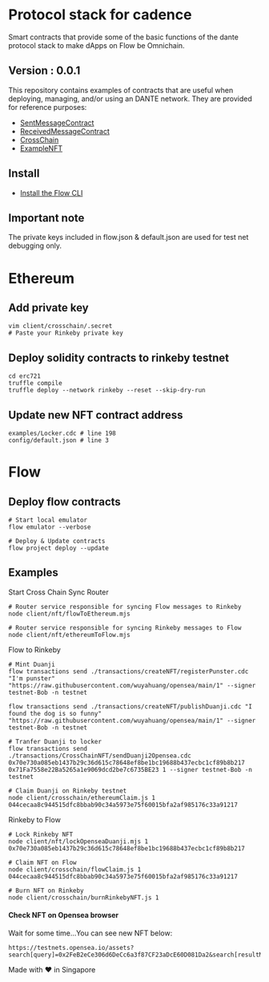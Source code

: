 # Protocol stack for cadence
Smart contracts that provide some of the basic functions of the dante protocol stack to make dApps on Flow be Omnichain.

## Version : 0.0.1

This repository contains examples of contracts that are useful when deploying, managing, and/or using an DANTE network. They are provided for reference purposes:

   * [SentMessageContract](./contracts/SentMessageContract.cdc)
   * [ReceivedMessageContract](./contracts/ReceivedMessageContract.cdc)
   * [CrossChain](./contracts/CrossChain.cdc)
   * [ExampleNFT](./examples/ExampleNFT.cdc)


## Install
* [Install the Flow CLI](https://docs.onflow.org/flow-cli/install/)

## Important note
The private keys included in flow.json & default.json are used for test net debugging only. 

# Ethereum

## Add private key
```
vim client/crosschain/.secret
# Paste your Rinkeby private key
```

## Deploy solidity contracts to rinkeby testnet
```
cd erc721
truffle compile
truffle deploy --network rinkeby --reset --skip-dry-run
```

## Update new NFT contract address
```
examples/Locker.cdc # line 198
config/default.json # line 3
```

# Flow

## Deploy flow contracts
```
# Start local emulator
flow emulator --verbose

# Deploy & Update contracts
flow project deploy --update
```

## Examples

Start Cross Chain Sync Router
```
# Router service responsible for syncing Flow messages to Rinkeby
node client/nft/flowToEthereum.mjs

# Router service responsible for syncing Rinkeby messages to Flow
node client/nft/ethereumToFlow.mjs
```

Flow to Rinkeby

```
# Mint Duanji
flow transactions send ./transactions/createNFT/registerPunster.cdc "I'm punster" "https://raw.githubusercontent.com/wuyahuang/opensea/main/1" --signer testnet-Bob -n testnet

flow transactions send ./transactions/createNFT/publishDuanji.cdc "I found the dog is so funny" "https://raw.githubusercontent.com/wuyahuang/opensea/main/1" --signer testnet-Bob -n testnet

# Tranfer Duanji to locker
flow transactions send ./transactions/CrossChainNFT/sendDuanji2Opensea.cdc 0x70e730a085eb1437b29c36d615c78648ef8be1bc19688b437ecbc1cf89b8b217 0x71Fa7558e22Ba5265a1e9069dcd2be7c6735BE23 1 --signer testnet-Bob -n testnet

# Claim Duanji on Rinkeby testnet
node client/crosschain/ethereumClaim.js 1 044cecaa8c944515dfc8bbab90c34a5973e75f60015bfa2af985176c33a91217
```

Rinkeby to Flow
```
# Lock Rinkeby NFT
node client/nft/lockOpenseaDuanji.mjs 1 0x70e730a085eb1437b29c36d615c78648ef8be1bc19688b437ecbc1cf89b8b217

# Claim NFT on Flow
node client/crosschain/flowClaim.js 1 044cecaa8c944515dfc8bbab90c34a5973e75f60015bfa2af985176c33a91217

# Burn NFT on Rinkeby
node client/crosschain/burnRinkebyNFT.js 1
```

#### Check NFT on Opensea browser

Wait for some time...You can see new NFT below:
```
https://testnets.opensea.io/assets?search[query]=0x2FeB2eCe306d6DeCc6a3f87CF23aDcE60D081Da2&search[resultModel]=ASSETS
```

Made with ❤️ in Singapore
